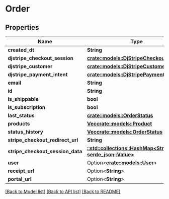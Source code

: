 # Order

## Properties

Name | Type | Description | Notes
------------ | ------------- | ------------- | -------------
**created_dt** | **String** |  | [readonly]
**djstripe_checkout_session** | [**crate::models::DjStripeCheckoutSession**](DjStripeCheckoutSession.md) |  | [readonly]
**djstripe_customer** | [**crate::models::DjStripeCustomer**](DjStripeCustomer.md) |  | [readonly]
**djstripe_payment_intent** | [**crate::models::DjStripePaymentIntent**](DjStripePaymentIntent.md) |  | [readonly]
**email** | **String** |  | 
**id** | **String** |  | [readonly]
**is_shippable** | **bool** |  | [readonly]
**is_subscription** | **bool** |  | [readonly]
**last_status** | [**crate::models::OrderStatus**](OrderStatus.md) |  | 
**products** | [**Vec<crate::models::Product>**](Product.md) |  | [readonly]
**status_history** | [**Vec<crate::models::OrderStatus>**](OrderStatus.md) |  | 
**stripe_checkout_redirect_url** | **String** |  | [readonly]
**stripe_checkout_session_data** | [**::std::collections::HashMap<String, serde_json::Value>**](serde_json::Value.md) |  | [readonly]
**user** | Option<[**crate::models::User**](User.md)> |  | [optional]
**receipt_url** | Option<**String**> |  | [readonly]
**portal_url** | Option<**String**> |  | [readonly]

[[Back to Model list]](../README.md#documentation-for-models) [[Back to API list]](../README.md#documentation-for-api-endpoints) [[Back to README]](../README.md)


